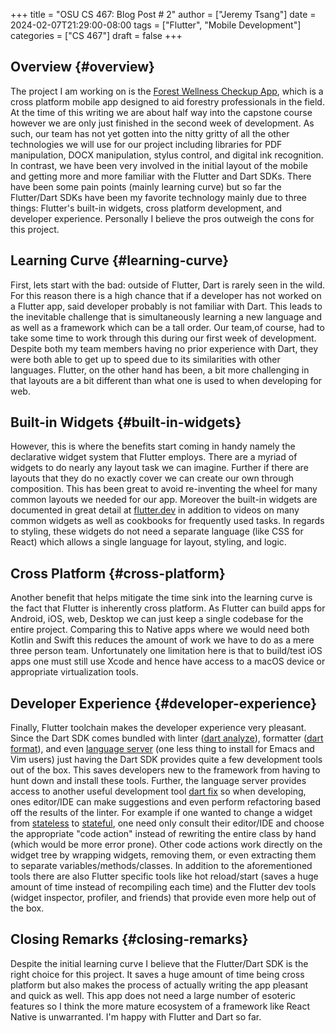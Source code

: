 +++
title = "OSU CS 467: Blog Post # 2"
author = ["Jeremy Tsang"]
date = 2024-02-07T21:29:00-08:00
tags = ["Flutter", "Mobile Development"]
categories = ["CS 467"]
draft = false
+++

## Overview {#overview}

The project I am working on is the [Forest Wellness Checkup App](https://eecs.engineering.oregonstate.edu/capstone/submission/pages/viewSingleProject.php?id=g8UDl6xlaVI8s16E), which is a
cross platform mobile app designed to aid forestry professionals in the
field. At the time of this writing we are about half way into the capstone
course however we are only just finished in the second week of development. As
such, our team has not yet gotten into the nitty gritty of all the other
technologies we will use for our project including libraries for PDF
manipulation, DOCX manipulation, stylus control, and digital ink
recognition. In contrast, we have been very involved in the initial layout of
the mobile and getting more and more familiar with the Flutter and Dart
SDKs. There have been some pain points (mainly learning curve) but so far the
Flutter/Dart SDKs have been my favorite technology mainly due to three things:
Flutter's built-in widgets, cross platform development, and developer
experience. Personally I believe the pros outweigh the cons for this project.


## Learning Curve {#learning-curve}

First, lets start with the bad: outside of Flutter, Dart is rarely seen in the
wild. For this reason there is a high chance that if a developer has not worked
on a Flutter app, said developer probably is not familiar with Dart. This leads
to the inevitable challenge that is simultaneously learning a new language and
as well as a framework which can be a tall order. Our team,of course, had to
take some time to work through this during our first week of
development. Despite both my team members having no prior experience with Dart,
they were both able to get up to speed due to its similarities with other
languages. Flutter, on the other hand has been, a bit more challenging in that
layouts are a bit different than what one is used to when developing for web.


## Built-in Widgets {#built-in-widgets}

However, this is where the benefits start coming in handy namely the
declarative widget system that Flutter employs. There are a myriad of widgets
to do nearly any layout task we can imagine. Further if there are layouts that
they do no exactly cover we can create our own through composition. This has
been great to avoid re-inventing the wheel for many common layouts we needed
for our app. Moreover the built-in widgets are documented in great detail at
[flutter.dev](https://docs.flutter.dev/) in addition to videos on many common widgets as well as cookbooks
for frequently used tasks. In regards to styling, these widgets do not need a
separate language (like CSS for React) which allows a single language for
layout, styling, and logic.


## Cross Platform {#cross-platform}

Another benefit that helps mitigate the time sink into the learning curve is
the fact that Flutter is inherently cross platform. As Flutter can build apps
for Android, iOS, web, Desktop we can just keep a single codebase for the
entire project. Comparing this to Native apps where we would need both Kotlin
and Swift this reduces the amount of work we have to do as a mere three person
team. Unfortunately one limitation here is that to build/test iOS apps one must
still use Xcode and hence have access to a macOS device or appropriate
virtualization tools.


## Developer Experience {#developer-experience}

Finally, Flutter toolchain makes the developer experience very pleasant. Since
the Dart SDK comes bundled with linter ([dart analyze](https://dart.dev/tools/dart-analyze)), formatter ([dart format](https://dart.dev/tools/dart-format)),
and even [language server](https://github.com/dart-lang/sdk/tree/main/pkg/analysis_server) (one less thing to install for Emacs and Vim users)
just having the Dart SDK provides quite a few development tools out of the
box. This saves developers new to the framework from having to hunt down and
install these tools. Further, the language server provides access to another
useful development tool [dart fix](https://dart.dev/tools/dart-fix) so when developing, ones editor/IDE can make
suggestions and even perform refactoring based off the results of the
linter. For example if one wanted to change a widget from [stateless](https://api.flutter.dev/flutter/widgets/StatelessWidget-class.html) to
[stateful](https://api.flutter.dev/flutter/widgets/StatefulWidget-class.html), one need only consult their editor/IDE and choose the appropriate
"code action" instead of rewriting the entire class by hand (which would be
more error prone). Other code actions work directly on the widget tree by
wrapping widgets, removing them, or even extracting them to separate
variables/methods/classes. In addition to the aforementioned tools there are
also Flutter specific tools like hot reload/start (saves a huge amount of time
instead of recompiling each time) and the Flutter dev tools (widget inspector,
profiler, and friends) that provide even more help out of the box.


## Closing Remarks {#closing-remarks}

Despite the initial learning curve I believe that the Flutter/Dart SDK is the
right choice for this project. It saves a huge amount of time being cross
platform but also makes the process of actually writing the app pleasant and
quick as well. This app does not need a large number of esoteric features so I
think the more mature ecosystem of a framework like React Native is
unwarranted. I'm happy with Flutter and Dart so far.
